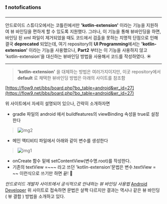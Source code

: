 ### :exclamation: notofications
---
안드로이드 스튜디오에서는 코틀린에서만 **'kotlin-extension'** 이라는 기능을 
지원하여 뷰 바인딩을 편하게 할 수 있도록 지원했다.
그러나, 이 기능을 통해 뷰바인딩을 하면, 
바인딩 된 xml 파일이 제거되었을 때도 코드에서 
검출을 못하는 치명적 단점으로 인해 결국 **deprecated** 되었는데,
여기 repository의 **UI Programming**에서는 **'kotlin-extension'** 이라는 기능을 사용했으나, 
**Part2** 부터는 이 기능을 사용하지 않고 'kotlin-extension'을 대신하는
뷰바인딩 방법을 사용해서 코드를 작성하였다. :sunny: 

---
> **'kotlin-extension'** 을 대체하는 방법은 여러가지이지만, 이곳 repository에서 **default** 로 채택한 뷰바인딩 방법은 아래의 사이트를 참조함

[https://flow9.net/bbs/board.php?bo_table=android&wr_id=27](https://flow9.net/bbs/board.php?bo_table=android&wr_id=27)

위 사이트에서 자세히 설명되어 있으나, 간략히 소개하자면

- gradle 파일의  android 에서 buildfeatures의 viewBinding 속성을 true로 설정한다
> ![img2](https://user-images.githubusercontent.com/79094527/163664931-2421163d-d371-4cdc-b1cb-c6f4c6c10303.PNG)

- 메인 액티비티 파일에서 아래와 같이 변수를 생성한다

> ![img1](https://user-images.githubusercontent.com/79094527/163664898-066f182d-23b1-4cbf-b6d8-3fbba4bc0f99.PNG)
- onCreate 함수 밑에 setContentView(변수명.root)를 작성한다.
- 기존의 textView =~~~ 라고 쓰던 'kotlin-extension'문법은 변수.textView = ~~ 이런식으로 쓰기만 하면 끝! :baby_chick:

*안드로이드 개발자 사이트에서 공식적으로 안내하는 뷰 바인딩 사용법*
[Android Developer](https://developer.android.com/topic/libraries/view-binding?hl=ko#kotlin)
위 사이트로 접속하면 문법은 살짝 다르지만 결과는 역시나 같은 뷰 바인딩 ( 뷰 결합 ) 방법을 소개하고 있다.
